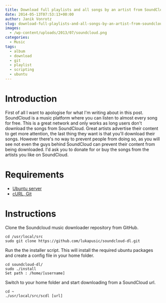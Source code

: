 ```yaml
---
title: Download full playlists and all songs by an artist from SoundCloud
date: 2014-05-13T07:53:13+00:00
author: Janik Vonrotz
slug: download-full-playlists-and-all-songs-by-an-artist-from-soundcloud
images:
  - /wp-content/uploads/2013/07/soundcloud.png
categories:
  - Music
tags:
  - album
  - download
  - git
  - playlist
  - scripting
  - ubuntu
---
```

# Introduction

First of all I want to apologise for what I'm writing about in this post.
SoundCloud is a music platform where you can listen to almost every song for free.
This is a great network and only works as long users don't download the songs from SoundCloud.
Great artists advertise their content to get more attention, the last thing they want is that you'll download their songs.
However there's no way to prevent people from doing so, as you will see not even the guys behind SoundCloud can prevent their content from being downloaded.
I'd ask you to donate for or buy the songs from the artists you like on SoundCloud.
<!--more-->
# Requirements

* [Ubuntu server](https://janikvonrotz.ch/2014/03/13/deploy-ubuntu-server/)
* [cURL, Git](https://janikvonrotz.ch/2014/03/25/install-ubuntu-packages/)

# Instructions

Clone the Soundcloud music downloader repository from GitHub.

	cd /usr/local/src
	sudo git clone https://github.com/lukapusic/soundcloud-dl.git

Run the the installer script. This will install the required ubuntu packages and create a config file in your home folder.

	cd soundcloud-dl/
	sudo ./install
	Set path : /home/[username]

Switch to your home folder and start downloading from a SoundCloud url.

	cd ~
	./usr/local/src/scdl [url]

